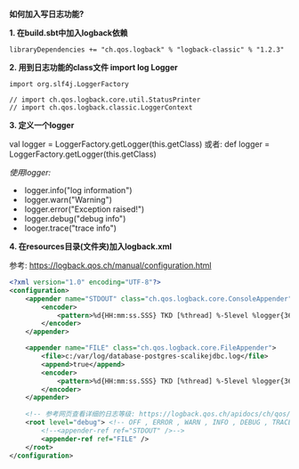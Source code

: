 **如何加入写日志功能?**

**1. 在build.sbt中加入logback依赖**

	libraryDependencies += "ch.qos.logback" % "logback-classic" % "1.2.3"

**2. 用到日志功能的class文件 import log Logger**

```
import org.slf4j.LoggerFactory

// import ch.qos.logback.core.util.StatusPrinter
// import ch.qos.logback.classic.LoggerContext
```

**3. 定义一个logger**

  val logger = LoggerFactory.getLogger(this.getClass)
  或者:
  def logger = LoggerFactory.getLogger(this.getClass)

*使用logger:*

- ​	logger.info("log information")
- ​	logger.warn("Warning")
- ​	logger.error("Exception raised!")
- ​	logger.debug("debug info")
- ​	looger.trace("trace info")

**4. 在resources目录(文件夹)加入logback.xml**

参考: https://logback.qos.ch/manual/configuration.html

```xml
<?xml version="1.0" encoding="UTF-8"?>
<configuration>
    <appender name="STDOUT" class="ch.qos.logback.core.ConsoleAppender">
        <encoder>
            <pattern>%d{HH:mm:ss.SSS} TKD [%thread] %-5level %logger{36} - %msg%n</pattern>
        </encoder>
    </appender>

    <appender name="FILE" class="ch.qos.logback.core.FileAppender">
        <file>c:/var/log/database-postgres-scalikejdbc.log</file>
        <append>true</append>
        <encoder>
            <pattern>%d{HH:mm:ss.SSS} TKD [%thread] %-5level %logger{36} - %msg%n</pattern>
        </encoder>
    </appender>
    
    <!-- 参考网页查看详细的日志等级: https://logback.qos.ch/apidocs/ch/qos/logback/classic/Level.html -->
    <root level="debug"> <!-- OFF , ERROR , WARN , INFO , DEBUG , TRACE and ALL  -->
        <!--<appender-ref ref="STDOUT" />-->
        <appender-ref ref="FILE" />
    </root>
</configuration>    
```
